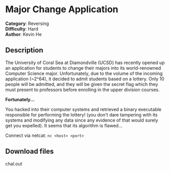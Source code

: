 # Major Change Application

**Category**: Reversing  
**Difficulty**: Hard  
**Author**: Kevin He  

## Description

The University of Coral Sea at Diamondville (UCSD) has recently opened up an application for students to change their majors into its world-renowned Computer Science major. Unfortunately, due to the volume of the incoming application (~2^64), it decided to admit students based on a lottery. Only 10 people will be admitted, and they will be given the secret flag which they must present to professors before enrolling in the upper division courses.

**Fortunately...**

You hacked into their computer systems and retrieved a binary executable responsible for performing the lottery! (you don't dare tampering with its systems and modifying any data since any evidence of that would surely get you expelled). It seems that its algorithm is flawed...

Connect via netcat: `nc <host> <port>`

## Download files

chal.out
